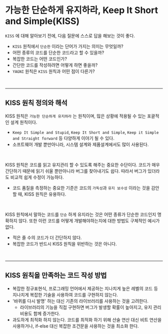 # 가능한 단순하게 유지하라, Keep It Short and Simple(KISS)

`KISS` 에 대해 알아보기 전에, 다음 질문에 스스로 답을 해보는 것이 좋다.

- `KISS` 원칙에서 `단순한` 이라는 단어가 가지는 의미는 무엇일까?
- 어떤 종류의 코드를 단순한 코드라고 할 수 있을까?
- 복잡한 코드는 어떤 코드인가?
- 간단한 코드를 작성하려면 어떻게 하면 좋을까?
- `YAGNI` 원칙은 `KISS` 원칙과 어떤 점이 다른가?

<br><hr>

## KISS 원칙 정의와 해석

KISS 원칙은 `가능한 단순하게 유지하라` 는 원칙이며, 많은 상황에 적용될 수 있는 포괄적인 설계 원칙이다.

- `Keep It Simple and Stupid`, `Keep It Short and Simple`, `Keep it Simple and Straight forward` 등 다양하게 이야기 될 수 있다.
- 소프트웨어 개발 뿐만아니라, 시스템 설계와 제품설계에서도 많이 사용된다.

<br>

KISS 원칙은 코드를 읽고 유지관리 할 수 있도록 해주는 중요한 수단이다. 코드가 매우 간단하기 때문에 읽기 쉬울 뿐만아니라 버그를 찾아내기도 쉽다. 따라서 버그가 있더라도 비교적 쉽게 수정이 가능하다.

- 코드 품질을 측정하는 중요한 기준은 코드의 `가독성`과 `유지 보수성` 이라는 것을 감안할 때, KISS 원칙은 유용하다.

<br>

KISS 원칙에서 말하는 코드를 `단순` 하게 유지라는 것은 어떤 종류가 단순한 코드인지 명확하지 않다. 또한 이런 코드를 어떻게 개발해야하는지에 대한 방법도 구체적인 예시가 없다.

- 적은 줄 수의 코드가 더 간단하지 않다.
- 복잡한 코드가 반드시 KISS 원칙을 위반하는 것은 아니다.

<br><hr>

## KISS 원칙을 만족하는 코드 작성 방법

- 복잡한 정규표현식, 프로그래밍 언어에서 제공하는 지나치게 높은 레벨의 코드 등 지나치게 복잡한 기술을 사용하여 코드를 구현하지 않는다.
- '바퀴를 다시 발명' 하는 대신 기존의 라이브러리를 사용하는 것을 고려한다.
	- 라이브러리의 기능을 직접 구현하면 버그가 발생할 확률이 높아지고, 유지 관리 비용도 함께 증가한다.
- 과도하게 최적화 하지 않는다. 코드를 최적화 하기 위해 산술 연산 대신 비트 연산을 사용하거나, if-else 대신 복잡한 조건문을 사용하는 것을 최소화 한다.
